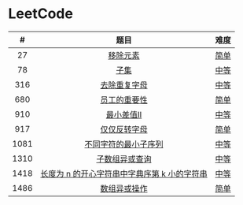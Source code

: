 # LeetCode
|  #   |                             题目                             |                             难度                             |
| :--: | :----------------------------------------------------------: | :----------------------------------------------------------: |
|  27  | [移除元素](https://leetcode-cn.com/problems/remove-element/) |              [简单](LeetCode/0027_移除元素.cs)               |
|  78  |      [子集](https://leetcode-cn.com/problems/subsets/)       |                [中等](LeetCode/0078_子集.cs)                 |
| 316  | [去除重复字母](https://leetcode-cn.com/problems/remove-duplicate-letters/) |            [中等](LeetCode/0316_去除重复字母.cs)             |
| 680  | [员工的重要性](https://leetcode-cn.com/problems/employee-importance/) |            [简单](LeetCode/0680_员工的重要性.cs)             |
| 910  | [最小差值II](https://leetcode-cn.com/problems/smallest-range-ii/) |             [中等](LeetCode/0910_最小差值II.cs)              |
| 917  | [仅仅反转字母](https://leetcode-cn.com/problems/reverse-only-letters/) |            [简单](LeetCode/0917_仅仅反转字母.cs)             |
| 1081 | [不同字符的最小子序列](https://leetcode-cn.com/problems/smallest-subsequence-of-distinct-characters/) |            [中等](LeetCode/0316_去除重复字母.cs)             |
| 1310 | [子数组异或查询](https://leetcode-cn.com/problems/xor-queries-of-a-subarray/) |           [中等](LeetCode/1310_子数组异或查询.cs)            |
| 1418 | [长度为 n 的开心字符串中字典序第 k 小的字符串](https://leetcode-cn.com/problems/the-k-th-lexicographical-string-of-all-happy-strings-of-length-n/) | [中等](LeetCode/1415_长度为n的开心字符串中字典序第k小的字符串.cs) |
| 1486 | [数组异或操作](https://leetcode-cn.com/problems/xor-operation-in-an-array/) |            [简单](LeetCode/1486_数组异或操作.cs)             |

